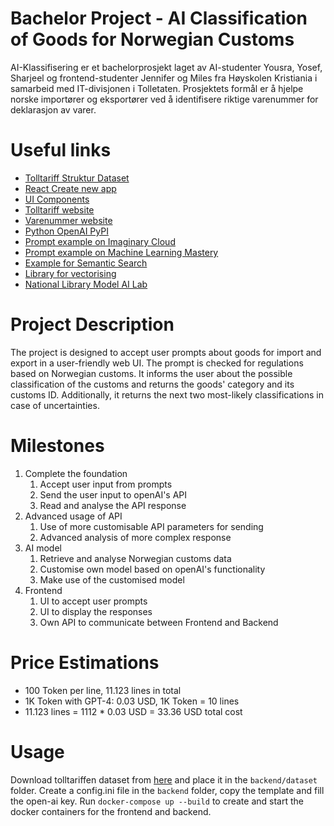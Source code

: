 Bachelor Project - AI Classification of Goods for Norwegian Customs
============
AI-Klassifisering er et bachelorprosjekt laget av AI-studenter
Yousra, Yosef, Sharjeel og frontend-studenter Jennifer og Miles
fra Høyskolen Kristiania i samarbeid med IT-divisjonen i
Tolletaten. Prosjektets formål er å hjelpe norske importører og
eksportører ved å identifisere riktige varenummer for deklarasjon
av varer.


Useful links
============
- [Tolltariff Struktur Dataset](https://data.toll.no/dataset/tolltariffstruktur?language=no)
- [React Create new app](https://legacy.reactjs.org/docs/create-a-new-react-app.html)
- [UI Components](https://mui.com/core/)
- [Tolltariff website](https://tolltariffen.toll.no/tolltariff)
- [Varenummer website](https://varenummer.toll.no/tariffering/bku)
- [Python OpenAI PyPI](https://pypi.org/project/openai/)
- [Prompt example on Imaginary Cloud](https://www.imaginarycloud.com/blog/chatgpt-prompt-engineering/)
- [Prompt example on Machine Learning Mastery](https://machinelearningmastery.com/prompt-engineering-for-effective-interaction-with-chatgpt/)
- [Example for Semantic Search](https://www.elastic.co/what-is/semantic-search)
- [Library for vectorising](https://python.langchain.com/docs/get_started/introduction)
- [National Library Model AI Lab](https://huggingface.co/NbAiLab/nb-sbert-base)

Project Description
==================
The project is designed to accept user prompts about goods for import and export in a user-friendly web UI. 
The prompt is checked for regulations based on Norwegian customs. It informs the user about the possible 
classification of the customs and returns the goods' category and its customs ID. 
Additionally, it returns the next two most-likely classifications in case of uncertainties.

Milestones
==========
1. Complete the foundation
   1. Accept user input from prompts
   2. Send the user input to openAI's API
   3. Read and analyse the API response
2. Advanced usage of API 
   1. Use of more customisable API parameters for sending
   2. Advanced analysis of more complex response
3. AI model
   1. Retrieve and analyse Norwegian customs data
   2. Customise own model based on openAI's functionality
   3. Make use of the customised model
4. Frontend
   1. UI to accept user prompts
   2. UI to display the responses
   3. Own API to communicate between Frontend and Backend


Price Estimations
=================
- 100 Token per line, 11.123 lines in total
- 1K Token with GPT-4: 0.03 USD, 1K Token = 10 lines 
- 11.123 lines = 1112 * 0.03 USD = 33.36 USD total cost

Usage
=====
Download tolltariffen dataset from [here](https://data.toll.no/dataset/tolltariffstruktur?language=no) and place it in the `backend/dataset` folder.
Create a config.ini file in the `backend` folder, copy the template and fill the open-ai key.
Run `docker-compose up --build` to create and start the docker containers for the frontend and backend.